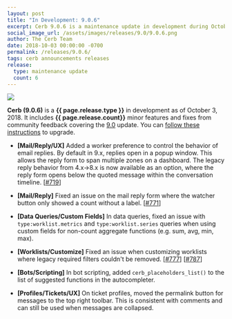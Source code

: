 ```yaml
---
layout: post
title: "In Development: 9.0.6"
excerpt: Cerb 9.0.6 is a maintenance update in development during October 2018 with 6 minor features and fixes from community feedback.
social_image_url: /assets/images/releases/9.0/9.0.6.png
author: The Cerb Team
date: 2018-10-03 00:00:00 -0700
permalink: /releases/9.0.6/
tags: cerb announcements releases
release:
  type: maintenance update
  count: 6
---
```


<div class="cerb-screenshot">
<img src="{{page.social_image_url}}" class="screenshot">
</div>

**Cerb (9.0.6)** is a **{{ page.release.type }}** in development as of October 3, 2018. It includes **{{ page.release.count}}** minor features and fixes from community feedback covering the [9.0](/releases/9.0/) update.  You can [follow these instructions](/docs/upgrading/) to upgrade.

* **[Mail/Reply/UX]** Added a worker preference to control the behavior of email replies. By default in 9.x, replies open in a popup window. This allows the reply form to span multiple zones on a dashboard. The legacy reply behavior from 4.x->8.x is now available as an option, where the reply form opens below the quoted message within the conversation timeline. [[#719](https://github.com/jstanden/cerb/issues/719)]

* **[Mail/Reply]** Fixed an issue on the mail reply form where the watcher button only showed a count without a label. [[#771](https://github.com/jstanden/cerb/issues/771)]

* **[Data Queries/Custom Fields]** In data queries, fixed an issue with `type:worklist.metrics` and `type:worklist.series` queries when using custom fields for non-count aggregate functions (e.g. sum, avg, min, max).

* **[Worklists/Customize]** Fixed an issue when customizing worklists where legacy required filters couldn't be removed. [[#777](https://github.com/jstanden/cerb/issues/777)] [[#787](https://github.com/jstanden/cerb/issues/787)]

* **[Bots/Scripting]** In bot scripting, added `cerb_placeholders_list()` to the list of suggested functions in the autocompleter.

* **[Profiles/Tickets/UX]** On ticket profiles, moved the permalink button for messages to the top right toolbar. This is consistent with comments and can still be used when messages are collapsed.

